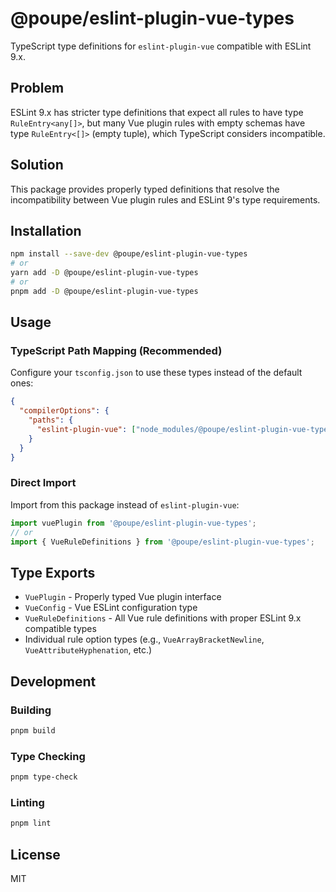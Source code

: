 # @poupe/eslint-plugin-vue-types

TypeScript type definitions for `eslint-plugin-vue` compatible with ESLint 9.x.

## Problem

ESLint 9.x has stricter type definitions that expect all rules to have type
`RuleEntry<any[]>`, but many Vue plugin rules with empty schemas have type
`RuleEntry<[]>` (empty tuple), which TypeScript considers incompatible.

## Solution

This package provides properly typed definitions that resolve the
incompatibility between Vue plugin rules and ESLint 9's type requirements.

## Installation

```bash
npm install --save-dev @poupe/eslint-plugin-vue-types
# or
yarn add -D @poupe/eslint-plugin-vue-types
# or
pnpm add -D @poupe/eslint-plugin-vue-types
```

## Usage

### TypeScript Path Mapping (Recommended)

Configure your `tsconfig.json` to use these types instead of the default ones:

```json
{
  "compilerOptions": {
    "paths": {
      "eslint-plugin-vue": ["node_modules/@poupe/eslint-plugin-vue-types"]
    }
  }
}
```

### Direct Import

Import from this package instead of `eslint-plugin-vue`:

```typescript
import vuePlugin from '@poupe/eslint-plugin-vue-types';
// or
import { VueRuleDefinitions } from '@poupe/eslint-plugin-vue-types';
```

## Type Exports

- `VuePlugin` - Properly typed Vue plugin interface
- `VueConfig` - Vue ESLint configuration type
- `VueRuleDefinitions` - All Vue rule definitions with proper ESLint 9.x
  compatible types
- Individual rule option types (e.g., `VueArrayBracketNewline`,
  `VueAttributeHyphenation`, etc.)

## Development

### Building

```bash
pnpm build
```

### Type Checking

```bash
pnpm type-check
```

### Linting

```bash
pnpm lint
```

## License

MIT
